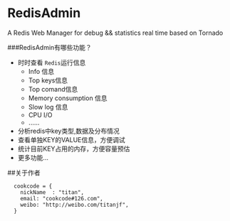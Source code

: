 # RedisAdmin
A Redis Web Manager for debug && statistics  real time based on Tornado

###RedisAdmin有哪些功能？

* 时时查看 `Redis`运行信息
  *  Info 信息
  *  Top keys信息
  *  Top comand信息
  *  Memory consumption 信息
  *  Slow log 信息
  *  CPU I/O
  *  ......
* 分析redis中key类型,数据及分布情况
* 查看单独KEY的VALUE信息，方便调试
* 统计目前KEY占用的内存，方便容量预估
* 更多功能...

##关于作者

```
  cookcode = {
    nickName  : "titan",
    email: "cookcode#126.com",
    weibo: "http://weibo.com/titanjf",
  }
```
